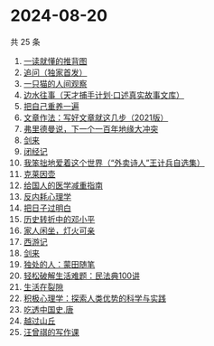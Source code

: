# 2024-08-20

共 25 条

<!-- BEGIN WEREAD -->
<!-- 最后更新时间 2024-08-20 05:01:09 +0800 -->
1. [一读就懂的推背图](https://weread.qq.com/web/bookDetail/dce32650813ab91e9g018064)
1. [追问（独家首发）](https://weread.qq.com/web/bookDetail/e7b322705d0e04e7b85e068)
1. [一只猫的人间观察](https://weread.qq.com/web/bookDetail/22e32e90813ab8eacg012920)
1. [边水往事（天才捕手计划·口述真实故事文库）](https://weread.qq.com/web/bookDetail/064326a0813ab779ag018bda)
1. [把自己重养一遍](https://weread.qq.com/web/bookDetail/c7132470813ab91ebg013e73)
1. [文章作法：写好文章就这几步（2021版）](https://weread.qq.com/web/bookDetail/b9a324007289260ab9ad7cb)
1. [弗里德曼说，下一个一百年地缘大冲突](https://weread.qq.com/web/bookDetail/aa132290723bdc3faa16ad8)
1. [剑来](https://weread.qq.com/web/bookDetail/8e5326b07153adcf8e53d42)
1. [闭经记](https://weread.qq.com/web/bookDetail/35332510813ab84b3g0188bd)
1. [我笨拙地爱着这个世界（“外卖诗人”王计兵自选集）](https://weread.qq.com/web/bookDetail/90032d60813ab7c9eg015d43)
1. [克莱因壶](https://weread.qq.com/web/bookDetail/31e32cc071cad2bd31e0252)
1. [给国人的医学减重指南](https://weread.qq.com/web/bookDetail/ed1324f0813ab91d5g013e7f)
1. [反内耗心理学](https://weread.qq.com/web/bookDetail/ced32730813ab8b3cg017549)
1. [把日子过明白](https://weread.qq.com/web/bookDetail/a2732a40813ab7bb3g0112e7)
1. [历史转折中的邓小平](https://weread.qq.com/web/bookDetail/34c32ff0813ab91cdg019b06)
1. [家人闲坐，灯火可亲](https://weread.qq.com/web/bookDetail/10c320a071db56db10cbf8c)
1. [西游记](https://weread.qq.com/web/bookDetail/64032210721070a5640294f)
1. [剑来](https://weread.qq.com/web/bookDetail/dee32e1071db086fdeef491)
1. [独处的人：蒙田随笔](https://weread.qq.com/web/bookDetail/70b32a20813ab911bg014812)
1. [轻松破解生活难题：民法典100讲](https://weread.qq.com/web/bookDetail/59732da0813ab9052g016b28)
1. [生活在裂隙](https://weread.qq.com/web/bookDetail/9b932010813ab6838g0101d3)
1. [积极心理学：探索人类优势的科学与实践](https://weread.qq.com/web/bookDetail/701328c0813ab91d8g0157d6)
1. [吃透中国史.唐](https://weread.qq.com/web/bookDetail/fb5322f0813ab7ab6g019064)
1. [越过山丘](https://weread.qq.com/web/bookDetail/62e32e30813ab907fg01912e)
1. [汪曾祺的写作课](https://weread.qq.com/web/bookDetail/8f5320a07212b3c78f5fac4)
<!-- END WEREAD -->